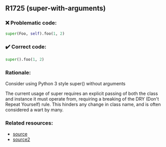## R1725 (super-with-arguments)

### :x: Problematic code:

```python
super(Foo, self).foo(1, 2)
```

### :heavy_check_mark: Correct code:

```python
super().foo(1, 2)
```

### Rationale:

Consider using Python 3 style super() without arguments

The current usage of super requires an explicit passing of both the class and instance it must operate from, requiring a breaking of the DRY (Don't Repeat Yourself) rule. This hinders any change in class name, and is often considered a wart by many.


### Related resources:

- [source](https://pycodequ.al/docs/pylint-messages/r1725-super-with-arguments.html)
- [source2](https://www.python.org/dev/peps/pep-3135/)
